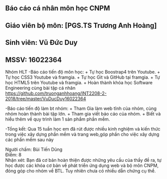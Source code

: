 ﻿## Báo cáo cá nhân môn học CNPM
## Giáo viên bộ môn: [PGS.TS Trương Anh Hoàng]
## Sinh viên: Vũ Đức Duy
## MSSV: 16022364
 Nhóm HLT
-Báo cáo tiến độ môn học: 
	+ Tự học Boostrap4 trên Youtube.
	+ Tự học CSS3 Youtube và framgia.
	+ Tự học Git và GitHub tại framgia.
	+ Tự học HTML5 trên Youtube và framgia.
	+ Hoàn thành khóa học Software Engineering cùng bài tập cá nhân 
		https://github.com/truonganhhoang/INT2208-2-2018/tree/master/VuDucDuy16022364

-Báo cáo tiến độ làm bt nhóm:
 	+ Tham Gia làm web tĩnh của nhóm, cùng nhóm hoàn thành bài tập lớn.
 	+ Tham gia viết báo cáo của nhóm.
	+ Biết và hiểu thêm về quy trình làm 1 sản phẩm phần mềm.

-Tổng kết:
 Qua 15 tuần học em đã rút được nhiều kinh nghiệm và kiến thức trong việc xây dựng phần mềm và trang web,góp phần cho việc xây dựng các phần mềm sau này<br />


Người chấm: Bùi Tiến Dũng<br />
Điểm: 8<br />
Nhận xét: Bạn đã cơ bản hoàn thiện được những yêu cầu của thầy đề ra, tự học được các khóa cơ bản về phát triển ứng dụng web và bộ môn CNPM, đóng góp cho nhóm về BTL. Tuy nhiên chưa có nhiều dẫn chứng cụ thể.<br />